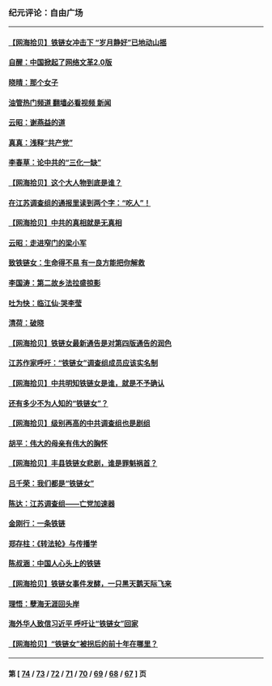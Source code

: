 ### 纪元评论：自由广场
---
#### [【网海拾贝】铁链女冲击下 “岁月静好”已地动山摇](../../pages/nsc993/n13608403.md?02280330) 
#### [自醒：中国掀起了网络文革2.0版](../../pages/nsc993/n13608529.md?02280330) 
#### [晓晴：那个女子](../../pages/nsc993/n13608462.md?02280330) 
#### [油管热门频道 翻墙必看视频 新闻](ok?02280330)
#### [云昭：谢燕益的道](../../pages/nsc993/n13607391.md?02280330) 
#### [真真：浅释“共产党”](../../pages/nsc993/n13607020.md?02280330) 
#### [李春草：论中共的“三化一缺”](../../pages/nsc993/n13607010.md?02280330) 
#### [【网海拾贝】这个大人物到底是谁？](../../pages/nsc993/n13606832.md?02280330) 
#### [在江苏调查组的通报里读到两个字：“吃人”！](../../pages/nsc993/n13606845.md?02280330) 
#### [【网海拾贝】中共的真相就是无真相](../../pages/nsc993/n13604783.md?02280330) 
#### [云昭：走进窄门的梁小军](../../pages/nsc993/n13605425.md?02280330) 
#### [致铁链女：生命得不易 有一良方能把你解救](../../pages/nsc993/n13604685.md?02280330) 
#### [李国涛：第二故乡法拉盛掠影](../../pages/nsc993/n13601709.md?02280330) 
#### [吐为快：临江仙·哭李莹](../../pages/nsc993/n13601690.md?02280330) 
#### [清荷：破晓](../../pages/nsc993/n13601661.md?02280330) 
#### [【网海拾贝】铁链女最新通告是对第四版通告的润色](../../pages/nsc993/n13601559.md?02280330) 
#### [江苏作家呼吁：“铁链女”调查组成员应该实名制](../../pages/nsc993/n13598975.md?02280330) 
#### [【网海拾贝】中共明知铁链女是谁，就是不予确认](../../pages/nsc993/n13598912.md?02280330) 
#### [还有多少不为人知的“铁链女”？](../../pages/nsc993/n13596303.md?02280330) 
#### [【网海拾贝】级别再高的中共调查组也是剧组](../../pages/nsc993/n13595982.md?02280330) 
#### [胡平：伟大的母亲有伟大的胸怀](../../pages/nsc993/n13593842.md?02280330) 
#### [【网海拾贝】丰县铁链女悲剧，谁是罪魁祸首？](../../pages/nsc993/n13593730.md?02280330) 
#### [吕千荣：我们都是“铁链女”](../../pages/nsc993/n13593464.md?02280330) 
#### [陈达：江苏调查组——亡党加速器](../../pages/nsc993/n13593432.md?02280330) 
#### [金刚行：一条铁链](../../pages/nsc993/n13593419.md?02280330) 
#### [郑存柱：《转法轮》与传播学](../../pages/nsc993/n13593140.md?02280330) 
#### [陈叔涵：中国人心头上的铁链](../../pages/nsc993/n13593305.md?02280330) 
#### [【网海拾贝】铁链女事件发酵，一只黑天鹅天际飞来](../../pages/nsc993/n13591446.md?02280330) 
#### [理悟：孽海无涯回头岸](../../pages/nsc993/n13590559.md?02280330) 
#### [海外华人致信习近平 呼吁让“铁链女”回家](../../pages/nsc993/n13589764.md?02280330) 
#### [【网海拾贝】“铁链女”被拐后的前十年在哪里？](../../pages/nsc993/n13589391.md?02280330) 

---
#### 第 [ [74](./74.md?02280330) / [73](./73.md?02280330) / [72](./72.md?02280330) / [71](./71.md?02280330) / [70](./70.md?02280330) / [69](./69.md?02280330) / [68](./68.md?02280330) / [67](./67.md?02280330) ] 页
